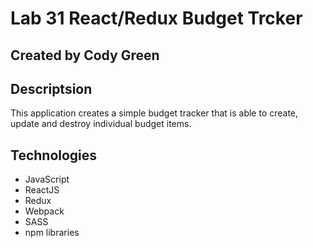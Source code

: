 # Lab 31 React/Redux Budget Trcker

## Created by Cody Green


##  Descriptsion
This application creates a simple budget tracker that is able to create, update and destroy individual budget items. 

## Technologies
* JavaScript
* ReactJS
* Redux
* Webpack
* SASS
* npm libraries

